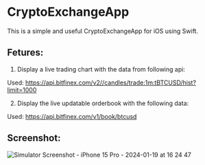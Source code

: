 # CryptoExchangeApp

This is a simple and useful CryptoExchangeApp for iOS using Swift.

## Fetures:

1. Display a live trading chart with the data from following api:

Used: https://api.bitfinex.com/v2//candles/trade:1m:tBTCUSD/hist?limit=1000

2. Display the live updatable orderbook with the following data:

Used: https://api.bitfinex.com/v1/book/btcusd

## Screenshot:
![Simulator Screenshot - iPhone 15 Pro - 2024-01-19 at 16 24 47](https://github.com/sevenstar1000/CryptoExchangeApp/assets/154331134/1c795d95-8fec-482b-8dee-319837c5ad6c)
